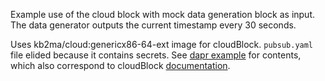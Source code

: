 Example use of the cloud block with mock data generation block as input. The data generator outputs the current timestamp every 30 seconds.

Uses kb2ma/cloud:genericx86-64-ext image for cloudBlock. `pubsub.yaml` file elided because it contains secrets. See [dapr example](https://docs.dapr.io/reference/components-reference/supported-bindings/gcppubsub/) for contents, which also correspond to cloudBlock [documentation](https://github.com/balena-io-playground/cloudBlock/blob/main/doc/GcpPubsubOutputVars.md).